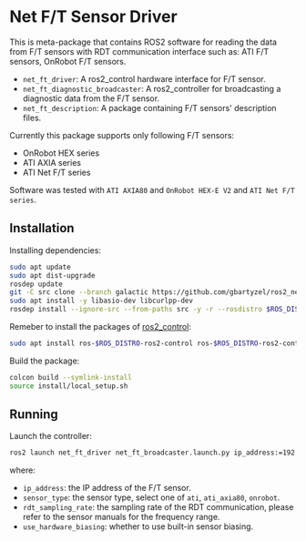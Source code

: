 # Net F/T Sensor Driver

This is meta-package that contains ROS2 software for reading the data from F/T sensors
with RDT communication interface such as: ATI F/T sensors, OnRobot F/T sensors.

- `net_ft_driver`: A ros2_control hardware interface for F/T sensor.
- `net_ft_diagnostic_broadcaster`: A ros2_controller for broadcasting a diagnostic
  data from the F/T sensor.
- `net_ft_description`: A package containing F/T sensors' description files.

Currently this package supports only following F/T sensors:

- OnRobot HEX series
- ATI AXIA series
- ATI Net F/T series

Software was tested with `ATI AXIA80` and `OnRobot HEX-E V2` and `ATI Net F/T series`.

## Installation

Installing dependencies:

```bash
sudo apt update
sudo apt dist-upgrade
rosdep update
git -C src clone --branch galactic https://github.com/gbartyzel/ros2_net_ft_driver.git
sudo apt install -y libasio-dev libcurlpp-dev
rosdep install --ignore-src --from-paths src -y -r --rosdistro $ROS_DISTRO
```
Remeber to install the packages of [ros2_control](https://control.ros.org/humble/doc/getting_started/getting_started.html):
```bash
sudo apt install ros-$ROS_DISTRO-ros2-control ros-$ROS_DISTRO-ros2-controllers
```

Build the package:

```Bash
colcon build --symlink-install
source install/local_setup.sh
```

## Running

Launch the controller:

```Bash
ros2 launch net_ft_driver net_ft_broadcaster.launch.py ip_address:=192.168.1.1 sensor_type:=ati_axia rdt_sampling_rate:=500
```

where:

- `ip_address`: the IP address of the F/T sensor.
- `sensor_type`: the sensor type, select one of `ati`, `ati_axia80`, `onrobot`.
- `rdt_sampling_rate`: the sampling rate of the RDT communication, please refer to
  the sensor manuals for the frequency range.
- `use_hardware_biasing`: whether to use built-in sensor biasing.
